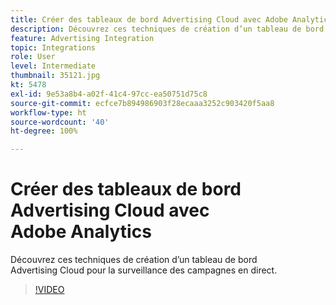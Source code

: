 ```yaml
---
title: Créer des tableaux de bord Advertising Cloud avec Adobe Analytics
description: Découvrez ces techniques de création d’un tableau de bord Advertising Cloud pour la surveillance des campagnes en direct.
feature: Advertising Integration
topic: Integrations
role: User
level: Intermediate
thumbnail: 35121.jpg
kt: 5478
exl-id: 9e53a8b4-a02f-41c4-97cc-ea50751d75c8
source-git-commit: ecfce7b894986903f28ecaaa3252c903420f5aa8
workflow-type: ht
source-wordcount: '40'
ht-degree: 100%

---
```


# Créer des tableaux de bord Advertising Cloud avec Adobe Analytics

Découvrez ces techniques de création d’un tableau de bord Advertising Cloud pour la surveillance des campagnes en direct.

>[!VIDEO](https://video.tv.adobe.com/v/35121/?quality=12&learn=on)
